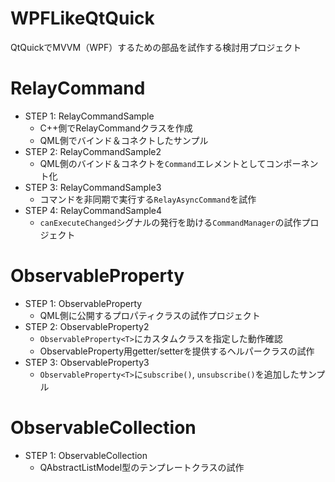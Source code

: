 # WPFLikeQtQuick

QtQuickでMVVM（WPF）するための部品を試作する検討用プロジェクト

# RelayCommand

- STEP 1: RelayCommandSample
    - C++側でRelayCommandクラスを作成
    - QML側でバインド＆コネクトしたサンプル
- STEP 2: RelayCommandSample2
    - QML側のバインド＆コネクトを`Command`エレメントとしてコンポーネント化
- STEP 3: RelayCommandSample3
    - コマンドを非同期で実行する`RelayAsyncCommand`を試作
- STEP 4: RelayCommandSample4
    - `canExecuteChanged`シグナルの発行を助ける`CommandManager`の試作プロジェクト

# ObservableProperty

- STEP 1: ObservableProperty
    - QML側に公開するプロパティクラスの試作プロジェクト
- STEP 2: ObservableProperty2
    - `ObservableProperty<T>`にカスタムクラスを指定した動作確認
    - ObservableProperty用getter/setterを提供するヘルパークラスの試作
- STEP 3: ObservableProperty3
    - `ObservableProperty<T>`に`subscribe()`, `unsubscribe()`を追加したサンプル

# ObservableCollection

- STEP 1: ObservableCollection
    - QAbstractListModel型のテンプレートクラスの試作

